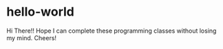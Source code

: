 # hello-world

Hi There!!
Hope I can complete these programming classes without losing my mind. 
Cheers!

